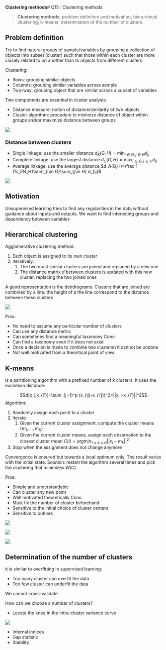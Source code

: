 **Clustering methods**# Q15 : Clustering methods

> **Clustering methods**: problem definition and motivation, hierarchical clustering, k-means, determination of the number of clusters.

## Problem definition

Try to find natural groups of sample/variables by grouping a collection of objects into subset (cluster) such that those within each cluster are more closely related to on another than to objects from different clusters

Clustering:
- Rows: grouping similar objects
- Columns: grouping similar variables across sample
- Two-way: grouping object that are similar across a subset of variables

Two components are essential in cluster analysis:
- Distance measure: notion of distance/similarity of two objects
- Cluster algorithm: procedure to minimize distance of object within groups and/or maximize distance between groups

![](attachments/Pasted%20image%2020231226104715.png)

### Distance between clusters

- Single linkage: use the smaller distance $d_S(G,H)=\min_{i\in G,j\in H} d_{ij}$
- Complete linkage: use the largest distance $d_C(G,H)=\max_{i\in G,j\in H} d_{ij}$
- Average linkage: use the average distance $d_A(G,H)=\frac 1 {N_GN_H}\sum_{i\in G}\sum_{j\in H} d_{ij}$

![](attachments/Pasted%20image%2020231229144525.png)

## Motivation

Unsupervised learning tries to find any regularities in the data without guidance about inputs and outputs. We want to find interesting groups and dependency between variables

## Hierarchical clustering

Agglomerative clustering method:
1. Each object is assigned to its own cluster
2. Iteratively:
	1. The two most similar clusters are joined and replaced by a new one
	2. The distance matrix $d$ between clusters is updated with this new cluster, replacing the two joined ones

A good representation is the dendrograms. Clusters that are joined are combined by a line. the height of a the line correspond to the distance between these clusters

![](attachments/Pasted%20image%2020231229144825.png)

Pros:
- No need to assume any particular number of clusters
- Can use any distance metric
- Can sometimes find a meaningful taxonomy
Cons:
- Can find a taxonomy even if it does not exist
- Once a decision is made to combine two clustersn it cannot be undone
- Not well motivated from a theoritical point of view

## K-means

is a partitioning algorithm with a prefixed number of $k$ clusters. It uses the euclidean distance:

$$d(x_i,x_{i'})=\sum_{j=1}^p (x_{ij}-x_{i'j})^2=||x_i-x_{i'}||^2$$
Algorithm:
1. Randomly assign each point to a cluster
2. Iterate:
	1. Given the current cluster assignment, compute the cluster means $\{m_1,...,m_K\}$
	2. Given the current cluster means, assign each observation to the closest cluster mean $C(i)=arg \min_{1\leq k\leq K}||x_i-m_k||^2$
3. Stop when the assignment does not change anymore

Convergence is ensured but towards a local optimum only. The result varies with the initial state. Solution: restart the algorithm several times and pick the clustering that minimizes $W(C)$

Pros:
- Simple and understandable
- Can cluster any new point
- Well motivated theoretically
Cons:
- Must fix the number of cluster beforehand
- Sensitive to the initial choice of cluster centers
- Sensitive to outliers


![](attachments/Pasted%20image%2020231229145917.png)

![](attachments/Pasted%20image%2020231229145924.png)

![](attachments/Pasted%20image%2020231229145933.png)

## Determination of the number of clusters

it is similar to overfitting in supervised learning:
- Too many cluster can overfit the data
- Too few cluster can underfit the data

We cannot cross-validate

How can we choose a number of clusters?
- Locate the knee in the intra-cluster variance curve

![](attachments/Pasted%20image%2020231229150532.png)

- Internal indices
- Gap statistic
- Stability